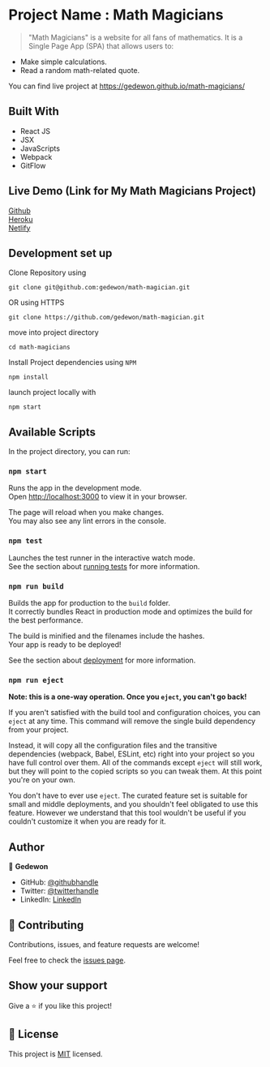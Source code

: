 

# Project Name : Math Magicians

> "Math Magicians" is a website for all fans of mathematics. It is a Single Page App (SPA) that allows users to:

- Make simple calculations.
- Read a random math-related quote.

You can find live project at https://gedewon.github.io/math-magicians/

## Built With

- React JS
- JSX
- JavaScripts
- Webpack
- GitFlow

## Live Demo (Link for My Math Magicians Project)
[Github](gedewon.github.io/math-magician/)
<br />
[Heroku](https://git.heroku.com/react-mathsapp.git)
<br/>
[Netlify](https://git.heroku.com/react-mathsapp.git)

## Development set up

Clone Repository using

`git clone git@github.com:gedewon/math-magician.git`

OR using HTTPS

`git clone https://github.com/gedewon/math-magician.git`

move into project directory

`cd math-magicians`

Install Project dependencies using `NPM`

`npm install`

launch project locally with

`npm start`

## Available Scripts

In the project directory, you can run:

### `npm start`

Runs the app in the development mode.\
Open [http://localhost:3000](http://localhost:3000) to view it in your browser.

The page will reload when you make changes.\
You may also see any lint errors in the console.

### `npm test`

Launches the test runner in the interactive watch mode.\
See the section about [running tests](https://facebook.github.io/create-react-app/docs/running-tests) for more information.

### `npm run build`

Builds the app for production to the `build` folder.\
It correctly bundles React in production mode and optimizes the build for the best performance.

The build is minified and the filenames include the hashes.\
Your app is ready to be deployed!

See the section about [deployment](https://facebook.github.io/create-react-app/docs/deployment) for more information.

### `npm run eject`

**Note: this is a one-way operation. Once you `eject`, you can't go back!**

If you aren't satisfied with the build tool and configuration choices, you can `eject` at any time. This command will remove the single build dependency from your project.

Instead, it will copy all the configuration files and the transitive dependencies (webpack, Babel, ESLint, etc) right into your project so you have full control over them. All of the commands except `eject` will still work, but they will point to the copied scripts so you can tweak them. At this point you're on your own.

You don't have to ever use `eject`. The curated feature set is suitable for small and middle deployments, and you shouldn't feel obligated to use this feature. However we understand that this tool wouldn't be useful if you couldn't customize it when you are ready for it.

## Author

👤 **Gedewon**

- GitHub: [@githubhandle](https://github.com/gedewon)
- Twitter: [@twitterhandle](https://twitter.com/gedewon)
- LinkedIn: [LinkedIn](https://linkedin.com/in/gedewon)

## 🤝 Contributing

Contributions, issues, and feature requests are welcome!

Feel free to check the [issues page](../../issues/).

## Show your support

Give a ⭐️ if you like this project!


## 📝 License

This project is [MIT](./MIT.md) licensed.
